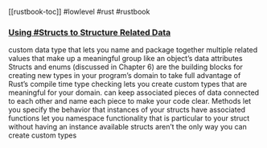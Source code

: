 [[rustbook-toc]]
#lowlevel #rust #rustbook 

### [Using #Structs to Structure Related Data](https://doc.rust-lang.org/book/ch05-00-structs.html#using-structs-to-structure-related-data)

custom data type that lets you name and package together multiple related values that make up a meaningful group
like an object’s data attributes
Structs and enums (discussed in Chapter 6) are the building blocks for creating new types in your program’s domain to take full advantage of Rust’s compile time type checking
lets you create custom types that are meaningful for your domain.
can keep associated pieces of data connected to each other and name each piece to make your code clear.
Methods let you specify the behavior that instances of your structs have
associated functions let you namespace functionality that is particular to your struct without having an instance available
structs aren’t the only way you can create custom types